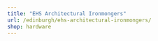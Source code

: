 ```yaml
---
title: "EHS Architectural Ironmongers"
url: /edinburgh/ehs-architectural-ironmongers/
shop: hardware
---
```

